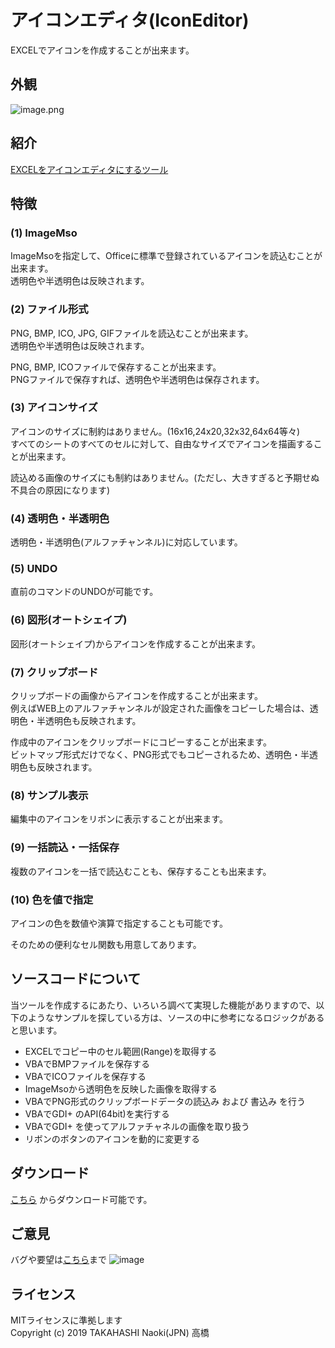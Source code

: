 # アイコンエディタ(IconEditor)
EXCELでアイコンを作成することが出来ます。

## 外観

![image.png](https://qiita-image-store.s3.ap-northeast-1.amazonaws.com/0/411106/56939e83-c86c-7198-b4d2-595fbf48c4f1.png)


## 紹介

[EXCELをアイコンエディタにするツール](https://qiita.com/takahasinaoki/items/f3f49ac12df0634268a6)


## 特徴

### (1) ImageMso

ImageMsoを指定して、Officeに標準で登録されているアイコンを読込むことが出来ます。<br>
透明色や半透明色は反映されます。



### (2) ファイル形式

PNG, BMP, ICO, JPG, GIFファイルを読込むことが出来ます。<br>	
透明色や半透明色は反映されます。

PNG, BMP, ICOファイルで保存することが出来ます。<br>
PNGファイルで保存すれば、透明色や半透明色は保存されます。



### (3) アイコンサイズ

アイコンのサイズに制約はありません。(16x16,24x20,32x32,64x64等々)<br>
すべてのシートのすべてのセルに対して、自由なサイズでアイコンを描画することが出来ます。

読込める画像のサイズにも制約はありません。(ただし、大きすぎると予期せぬ不具合の原因になります)		



### (4) 透明色・半透明色

透明色・半透明色(アルファチャンネル)に対応しています。



### (5) UNDO

直前のコマンドのUNDOが可能です。



### (6) 図形(オートシェイプ)

図形(オートシェイプ)からアイコンを作成することが出来ます。



### (7) クリップボード

クリップボードの画像からアイコンを作成することが出来ます。<br>
例えばWEB上のアルファチャンネルが設定された画像をコピーした場合は、透明色・半透明色も反映されます。

作成中のアイコンをクリップボードにコピーすることが出来ます。<br>
ビットマップ形式だけでなく、PNG形式でもコピーされるため、透明色・半透明色も反映されます。



### (8) サンプル表示

編集中のアイコンをリボンに表示することが出来ます。



### (9) 一括読込・一括保存

複数のアイコンを一括で読込むことも、保存することも出来ます。



### (10) 色を値で指定

アイコンの色を数値や演算で指定することも可能です。

そのための便利なセル関数も用意してあります。



## ソースコードについて
当ツールを作成するにあたり、いろいろ調べて実現した機能がありますので、以下のようなサンプルを探している方は、ソースの中に参考になるロジックがあると思います。

- EXCELでコピー中のセル範囲(Range)を取得する
- VBAでBMPファイルを保存する
- VBAでICOファイルを保存する
- ImageMsoから透明色を反映した画像を取得する
- VBAでPNG形式のクリップボードデータの読込み および 書込み を行う
- VBAでGDI+ のAPI(64bit)を実行する
- VBAでGDI+ を使ってアルファチャネルの画像を取り扱う
- リボンのボタンのアイコンを動的に変更する

## ダウンロード
 [こちら](https://github.com/takanaweb5/IconEditor/releases) からダウンロード可能です。


## ご意見
バグや要望は[こちら](https://github.com/takanaweb5/IconEditor/issues)まで
![image](https://user-images.githubusercontent.com/50874513/85219654-b3465a80-b3e0-11ea-937e-89708e6af1b8.png)

## ライセンス
MITライセンスに準拠します<br>
Copyright (c) 2019 TAKAHASHI Naoki(JPN) 高橋
